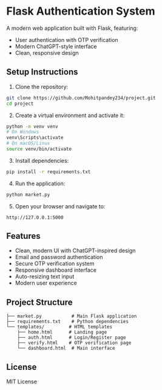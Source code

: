 # Flask Authentication System

A modern web application built with Flask, featuring:
- User authentication with OTP verification
- Modern ChatGPT-style interface
- Clean, responsive design

## Setup Instructions

1. Clone the repository:
```bash
git clone https://github.com/Mohitpandey234/project.git
cd project
```

2. Create a virtual environment and activate it:
```bash
python -m venv venv
# On Windows
venv\Scripts\activate
# On macOS/Linux
source venv/bin/activate
```

3. Install dependencies:
```bash
pip install -r requirements.txt
```

4. Run the application:
```bash
python market.py
```

5. Open your browser and navigate to:
```
http://127.0.0.1:5000
```

## Features
- Clean, modern UI with ChatGPT-inspired design
- Email and password authentication
- Secure OTP verification system
- Responsive dashboard interface
- Auto-resizing text input
- Modern user experience

## Project Structure
```
├── market.py           # Main Flask application
├── requirements.txt    # Python dependencies
└── templates/         # HTML templates
    ├── home.html      # Landing page
    ├── auth.html      # Login/Register page
    ├── verify.html    # OTP verification page
    └── dashboard.html  # Main interface
```

## License
MIT License
